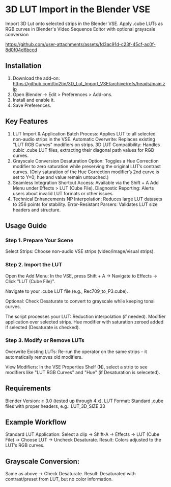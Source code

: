 # 3D LUT Import in the Blender VSE
Import 3D Lut onto selected strips in the Blender VSE. Apply .cube LUTs as RGB curves in Blender's Video Sequence Editor with optional grayscale conversion


https://github.com/user-attachments/assets/fd3ac91d-c23f-45cf-ac0f-8d0f04d6bccd


## Installation
1. Download the add-on: https://github.com/tin2tin/3D_Lut_Import_VSE/archive/refs/heads/main.zip
2. Open Blender → Edit > Preferences > Add-ons.
3. Install and enable it.
4. Save Preferences. 

## Key Features
1. LUT Import & Application
Batch Process: Applies LUT to all selected non-audio strips in the VSE.
Automatic Overwrite: Replaces existing "LUT RGB Curves" modifiers on strips.
3D LUT Compatibility: Handles cubic .cube LUT files, extracting their diagonal path values for RGB curves.
2. Grayscale Conversion
Desaturation Option: Toggles a Hue Correction modifier to zero saturation while preserving the original LUT’s contrast curves.
(Only saturation of the Hue Correction modifier’s 2nd curve is set to Y=0; hue and value remain untouched.)
3. Seamless Integration
Shortcut Access: Available via the Shift + A Add Menu under Effects > LUT (Cube File).
Diagnostic Reporting: Alerts users about invalid LUT formats or other issues.
4. Technical Enhancements
NP Interpolation: Reduces large LUT datasets to 256 points for stability.
Error-Resistant Parsers: Validates LUT size headers and structure.


## Usage Guide
### Step 1. Prepare Your Scene
Select Strips: Choose non-audio VSE strips (video/image/visual strips).

### Step 2. Import the LUT
Open the Add Menu:
In the VSE, press Shift + A → Navigate to Effects → Click "LUT (Cube File)".

Navigate to your .cube LUT file (e.g., Rec709_to_P3.cube).

Optional: Check Desaturate to convert to grayscale while keeping tonal curves.

The script processes your LUT:
Reduction interpolation (if needed).
Modifier application over selected strips.
Hue modifier with saturation zeroed added if selected (Desaturate is checked).

### Step 3. Modify or Remove LUTs
Overwrite Existing LUTs: Re-run the operator on the same strips – it automatically removes old modifiers.

View Modifiers:
In the VSE Properties Shelf (N), select a strip to see modifiers like "LUT RGB Curves" and "Hue" (if Desaturation is seleceted).


## Requirements
Blender Version: ≥ 3.0 (tested up through 4.x).
LUT Format: Standard .cube files with proper headers, e.g.:
LUT_3D_SIZE 33

## Example Workflow

Standard LUT Application:
Select a clip → Shift-A → Effects → LUT (Cube File) → Choose LUT → Uncheck Desaturate.
Result: Colors adjusted to the LUT’s RGB curves.


## Grayscale Conversion:
Same as above → Check Desaturate.
Result: Desaturated with contrast/preset from LUT, but no color information.
